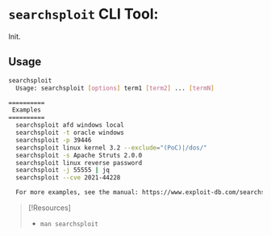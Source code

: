 
# `searchsploit` CLI Tool:
Init.
## Usage
```bash
searchsploit
  Usage: searchsploit [options] term1 [term2] ... [termN]

==========
 Examples 
==========
  searchsploit afd windows local
  searchsploit -t oracle windows
  searchsploit -p 39446
  searchsploit linux kernel 3.2 --exclude="(PoC)|/dos/"
  searchsploit -s Apache Struts 2.0.0
  searchsploit linux reverse password
  searchsploit -j 55555 | jq
  searchsploit --cve 2021-44228

  For more examples, see the manual: https://www.exploit-db.com/searchsploit
```
  
> [!Resources]
> - `man searchsploit`

